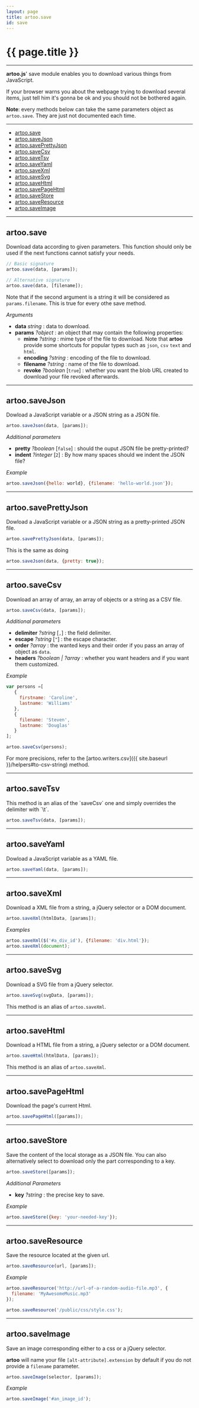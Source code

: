 ```yaml
---
layout: page
title: artoo.save
id: save
---
```


# {{ page.title }}

---

**artoo.js**' save module enables you to download various things from JavaScript.

If your browser warns you about the webpage trying to download several items, just tell him it's gonna be ok and you should not be bothered again.

**Note**: every methods below can take the same parameters object as `artoo.save`. They are just not documented each time.

---

* [artoo.save](#save)
* [artoo.saveJson](#json)
* [artoo.savePrettyJson](#pretty)
* [artoo.saveCsv](#csv)
* [artoo.saveTsv](#tsv)
* [artoo.saveYaml](#yaml)
* [artoo.saveXml](#xml)
* [artoo.saveSvg](#svg)
* [artoo.saveHtml](#html)
* [artoo.savePageHtml](#page-html)
* [artoo.saveStore](#store)
* [artoo.saveResource](#resource)
* [artoo.saveImage](#image)

---

<h2 id="save">artoo.save</h2>
Download data according to given parameters. This function should only be used if the next functions cannot satisfy your needs.

```js
// Basic signature
artoo.save(data, [params]);

// Alternative signature
artoo.save(data, [filename]);
```

Note that if the second argument is a string it will be considered as `params.filename`. This is true for every othe save method.

*Arguments*

* **data**   *string* : data to download.
* **params** *?object* : an object that may contain the following properties:
  * **mime**     *?string* : mime type of the file to download. Note that **artoo** provide some shortcuts for popular types such as `json`, `csv` `text` and `html`.
  * **encoding** *?string* : encoding of the file to download.
  * **filename** *?string* : name of the file to download.
  * **revoke** *?boolean* [`true`] : whether you want the blob URL created to download your file revoked afterwards.

---

<h2 id="json">artoo.saveJson</h2>
Dowload a JavaScript variable or a JSON string as a JSON file.

```js
artoo.saveJson(data, [params]);
```

*Additional parameters*

* **pretty** *?boolean* [`false`] : should the ouput JSON file be pretty-printed?
* **indent** *?integer* [`2`] : By how many spaces should we indent the JSON file?

*Example*

```js
artoo.saveJson({hello: world}, {filename: 'hello-world.json'});
```

---

<h2 id="pretty">artoo.savePrettyJson</h2>
Dowload a JavaScript variable or a JSON string as a pretty-printed JSON file.

```js
artoo.savePrettyJson(data, [params]);
```

This is the same as doing

```js
artoo.saveJson(data, {pretty: true});
```

---

<h2 id="csv">artoo.saveCsv</h2>
Download an array of array, an array of objects or a string as a CSV file.

```js
artoo.saveCsv(data, [params]);
```

*Additional parameters*

* **delimiter** *?string* [`,`] : the field delimiter.
* **escape**    *?string* [`"`] : the escape character.
* **order**     *?array* : the wanted keys and their order if you pass an array of object as `data`.
* **headers**   *?boolean | ?array* : whether you want headers and if you want them customized.

*Example*

```js
var persons =[
   {
     firstname: 'Caroline',
     lastname: 'Williams'
   },
   {
     filename: 'Steven',
     lastname: 'Douglas'
   }
];

artoo.saveCsv(persons);
```

For more precisions, refer to the [artoo.writers.csv]({{ site.baseurl }}/helpers#to-csv-string) method.

---

<h2 id="tsv">artoo.saveTsv</h2>
This method is an alias of the `saveCsv` one and simply overrides the delimiter with `\t`.

```js
artoo.saveTsv(data, [params]);
```

---

<h2 id="yaml">artoo.saveYaml</h2>
Dowload a JavaScript variable as a YAML file.

```js
artoo.saveYaml(data, [params]);
```

---

<h2 id="xml">artoo.saveXml</h2>
Download a XML file from a string, a jQuery selector or a DOM document.

```js
artoo.saveXml(htmlData, [params]);
```

*Examples*

```js
artoo.saveXml($('#a_div_id'), {filename: 'div.html'});
artoo.saveXml(document);
```

---

<h2 id="svg">artoo.saveSvg</h2>
Download a SVG file from a jQuery selector.

```js
artoo.saveSvg(svgData, [params]);
```

This method is an alias of `artoo.saveXml`.

---

<h2 id="html">artoo.saveHtml</h2>
Download a HTML file from a string, a jQuery selector or a DOM document.

```js
artoo.saveHtml(htmlData, [params]);
```

This method is an alias of `artoo.saveXml`.

---

<h2 id="page-html">artoo.savePageHtml</h2>
Download the page's current Html.

```js
artoo.savePageHtml([params]);
```

---

<h2 id="store">artoo.saveStore</h2>
Save the content of the local storage as a JSON file. You can also alternatively select to download only the part corresponding to a key.

```js
artoo.saveStore([params]);
```

*Additional Parameters*

* **key** *?string* : the precise key to save.

*Example*

```js
artoo.saveStore({key: 'your-needed-key'});
```

---

<h2 id="resource">artoo.saveResource</h2>
Save the resource located at the given url.


```js
artoo.saveResource(url, [params]);
```

*Example*

```js
artoo.saveResource('http://url-of-a-random-audio-file.mp3', {
  filename: 'MyAwesomeMusic.mp3'
});

artoo.saveResource('/public/css/style.css');
```

---

<h2 id="image">artoo.saveImage</h2>
Save an image corresponding either to a css or a jQuery selector.

**artoo** will name your file `[alt-attribute].extension` by default if you do not provide a `filename` parameter.

```js
artoo.saveImage(selector, [params]);
```

*Example*

```js
artoo.saveImage('#an_image_id');
```
